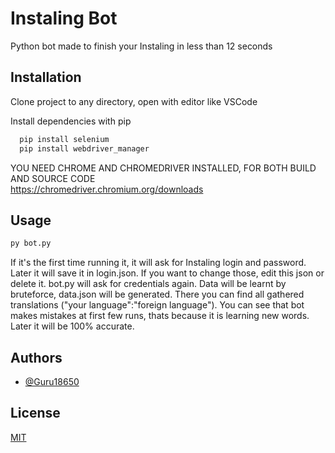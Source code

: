 
# Instaling Bot

Python bot made to finish your Instaling in less than 12 seconds



## Installation

Clone project to any directory, open with editor like VSCode

Install dependencies with pip

```bash
  pip install selenium
  pip install webdriver_manager
```
YOU NEED CHROME AND CHROMEDRIVER INSTALLED, FOR BOTH BUILD AND SOURCE CODE <br>
https://chromedriver.chromium.org/downloads

## Usage

```python
py bot.py
```
If it's the first time running it, it will ask for Instaling login and password. Later it will save it in login.json. If you want to change those, edit this json or delete it. bot.py will ask for credentials again. Data will be learnt by bruteforce, data.json will be generated. There you can find all gathered translations ("your language":"foreign language"). You can see that bot makes mistakes at first few runs, thats because it is learning new words. Later it will be 100% accurate. 



## Authors

- [@Guru18650](https://github.com/Guru18650)


## License

[MIT](https://choosealicense.com/licenses/mit/)

